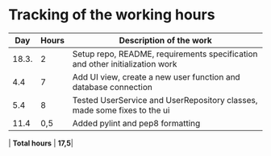 # Tracking of the working hours

| Day               | Hours  | Description of the work | 
| -----             | -----  | ----------------------- |
| 18.3.             | 2      | Setup repo, README, requirements specification and other initialization work |
| 4.4               | 7      | Add UI view, create a new user function and database connection |
| 5.4               | 8      | Tested UserService and UserRepository classes, made some fixes to the ui |
| 11.4              | 0,5    | Added pylint and pep8 formatting |

| **Total hours**   | **17,5**|